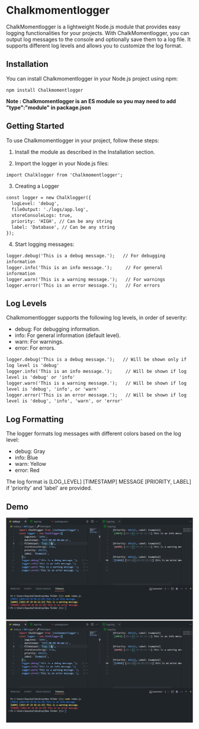 # Chalkmomentlogger

ChalkMomentlogger is a lightweight Node.js module that provides easy logging functionalities for your projects. With ChalkMomentlogger, you can output log messages to the console and optionally save them to a log file. It supports different log levels and allows you to customize the log format.

## Installation

You can install Chalkmomentlogger in your Node.js project using npm:

```
npm install Chalkmomentlogger
```

**Note : Chalkmomentlogger is an ES module so you may need to add "type":"module" in package.json**

## Getting Started

To use Chalkmomentlogger in your project, follow these steps:

1. Install the module as described in the Installation section.

2. Import the logger in your Node.js files:
```
import Chalklogger from 'Chalkmomentlogger';
```
3. Creating a Logger
```
const logger = new Chalklogger({
  logLevel: 'debug',
  fileOutput: './logs/app.log',
  storeConsoleLogs: true,
  priority: 'HIGH', // Can be any string
  label: 'Database', // Can be any string
});
```

4. Start logging messages:
```
logger.debug('This is a debug message.');   // For debugging information
logger.info('This is an info message.');     // For general information
logger.warn('This is a warning message.');   // For warnings
logger.error('This is an error message.');   // For errors
```
## Log Levels

Chalkmomentlogger supports the following log levels, in order of severity:

* debug: For debugging information.
* info: For general information (default level).
* warn: For warnings.
* error: For errors.

```
logger.debug('This is a debug message.');   // Will be shown only if log level is 'debug'
logger.info('This is an info message.');     // Will be shown if log level is 'debug' or 'info'
logger.warn('This is a warning message.');   // Will be shown if log level is 'debug', 'info', or 'warn'
logger.error('This is an error message.');   // Will be shown if log level is 'debug', 'info', 'warn', or 'error'
```
## Log Formatting
The logger formats log messages with different colors based on the log level:

* debug: Gray
* info: Blue
* warn: Yellow
* error: Red

The log format is [LOG_LEVEL] [TIMESTAMP] MESSAGE [PRIORITY, LABEL] if 'priority' and 'label' are provided.

## Demo
![demo](https://github.com/KaushalBarhate/Chalk-Moment-logger/blob/e21a2d43e2a95a4cc00bd2d60d7a856f9db4d161/demo.png)
<img width="923" alt="demo" src="https://github.com/KaushalBarhate/Chalk-Moment-logger/blob/e21a2d43e2a95a4cc00bd2d60d7a856f9db4d161/demo.png">


